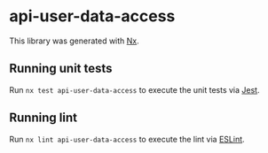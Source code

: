 # api-user-data-access

This library was generated with [Nx](https://nx.dev).

## Running unit tests

Run `nx test api-user-data-access` to execute the unit tests via [Jest](https://jestjs.io).

## Running lint

Run `nx lint api-user-data-access` to execute the lint via [ESLint](https://eslint.org/).
